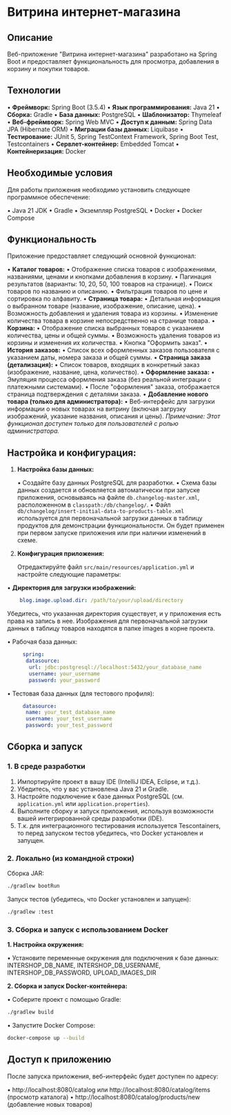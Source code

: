 # Витрина интернет-магазина

## Описание

Веб-приложение "Витрина интернет-магазина" разработано на Spring Boot и предоставляет функциональность для просмотра, добавления в корзину и покупки товаров.

## Технологии

•   **Фреймворк:** Spring Boot (3.5.4)
•   **Язык программирования:** Java 21
•   **Сборка:** Gradle
•   **База данных:** PostgreSQL
•   **Шаблонизатор:** Thymeleaf
•   **Веб-фреймворк:** Spring Web MVC
•   **Доступ к данным:** Spring Data JPA (Hibernate ORM)
•   **Миграции базы данных:** Liquibase
•   **Тестирование:** JUnit 5, Spring TestContext Framework, Spring Boot Test, Testcontainers
•   **Сервлет-контейнер:** Embedded Tomcat
•   **Контейнеризация:** Docker

## Необходимые условия

Для работы приложения необходимо установить следующее программное обеспечение:

•   Java 21 JDK
•   Gradle
•   Экземпляр PostgreSQL
•   Docker
•   Docker Compose

## Функциональность

Приложение предоставляет следующий основной функционал:

•   **Каталог товаров:**
•   Отображение списка товаров с изображениями, названиями, ценами и кнопками добавления в корзину.
•   Пагинация результатов (варианты: 10, 20, 50, 100 товаров на странице).
•   Поиск товаров по названию и описанию.
•   Фильтрация товаров по цене и сортировка по алфавиту.
•   **Страница товара:**
•   Детальная информация о выбранном товаре (название, изображение, описание, цена).
•   Возможность добавления и удаления товара из корзины.
•   Изменение количества товара в корзине непосредственно на странице товара.
•   **Корзина:**
•   Отображение списка выбранных товаров с указанием количества, цены и общей суммы.
•   Возможность удаления товаров из корзины и изменения их количества.
•   Кнопка "Оформить заказ".
•   **История заказов:**
•   Список всех оформленных заказов пользователя с указанием даты, номера заказа и общей суммы.
•   **Страница заказа (детализация):**
•   Список товаров, входящих в конкретный заказ (изображение, название, цена, количество).
•   **Оформление заказа:**
•   Эмуляция процесса оформления заказа (без реальной интеграции с платежными системами).
•   После "оформления" заказа, отображается страница подтверждения с деталями заказа.
•   **Добавление нового товара (только для администратора):**
•   Веб-интерфейс для загрузки информации о новых товарах на витрину (включая загрузку изображений, указание названия, описания и цены).  *Примечание: Этот функционал доступен только для пользователей с ролью администратора.*

## Настройка и конфигурация:

1.  **Настройка базы данных:**

    •   Создайте базу данных PostgreSQL для разработки.
    •   Схема базы данных создается и обновляется автоматически при запуске приложения, основываясь на файле `db.changelog-master.xml`, расположенном в `classpath:/db/changelog/`.
    •   Файл `db/changelog/insert-initial-data-to-products-table.xml` используется для первоначальной загрузки данных в таблицу продуктов для демонстрации функциональности.  Он будет применен при первом запуске приложения или при наличии изменений в схеме.

2.  **Конфигурация приложения:**

    Отредактируйте файл `src/main/resources/application.yml` и настройте следующие параметры:

•   **Директория для загрузки изображений:**

```yaml
    blog.image.upload.dir: /path/to/your/upload/directory
```
Убедитесь, что указанная директория существует, и у приложения есть права на запись в нее. 
Изображения для первоначальной загрузки данных в таблицу товаров находятся в папке images в корне проекта.

•   Рабочая база данных:
```yaml
     spring:
      datasource:
       url: jdbc:postgresql://localhost:5432/your_database_name
       username: your_username
       password: your_password
```

•  Тестовая база данных (для тестового профиля):

```yaml
     datasource:
      name: your_test_database_name
      username: your_test_username
      password: your_test_password
```

## Сборка и запуск

### 1. В среде разработки

1.  Импортируйте проект в вашу IDE (IntelliJ IDEA, Eclipse, и т.д.).
2.  Убедитесь, что у вас установлена Java 21 и Gradle.
3.  Настройте подключение к базе данных PostgreSQL (см. `application.yml` или `application.properties`).
4.  Выполните сборку и запуск приложения, используя возможности вашей интегрированной среды разработки (IDE).
5.  Т.к. для интеграционного тестирования используется Tescontainers, то перед запуском тестов убедитесь, что Docker установлен и запущен.
  
### 2. Локально (из командной строки)

Сборка JAR:  
```bash
./gradlew bootRun
```
Запуск тестов (убедитесь, что Docker установлен и запущен):    
```bash 
./gradlew :test
```

### 3. Сборка и запуск с использованием Docker

**1. Настройка окружения:**

•   Установите переменные окружения  для подключения к базе данных: INTERSHOP_DB_NAME, INTERSHOP_DB_USERNAME, INTERSHOP_DB_PASSWORD, UPLOAD_IMAGES_DIR

**2. Сборка и запуск Docker-контейнера:**

•   Соберите проект с помощью Gradle:
```bash
./gradlew build
```
•   Запустите Docker Compose:
```bash
docker-compose up --build
```

## Доступ к приложению

После запуска приложения, веб-интерфейс будет доступен по адресу:

•  http://localhost:8080/catalog или http://localhost:8080/catalog/items (просмотр каталога)
•  http://localhost:8080/catalog/products/new (добавление новых товаров)

